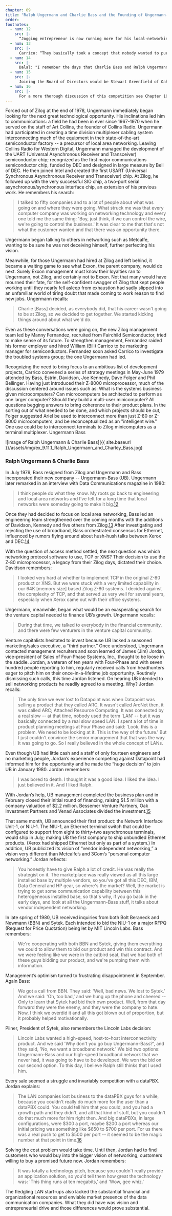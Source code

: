 ```yaml
---
chapter: 09
title: "Ralph Ungermann and Charlie Bass and the Founding of Ungermann-Bass"
order:
footnotes:
  - num: 12
    src: |-
      “Jogging entrepreneur is now running more for his local-networking firm,” *Data Communications*, Sept. 1980 
  - num: 13
    src: |-
      Carrico: “They basically took a concept that nobody wanted to pursue internally, and went and did something with it."
  - num: 14
    src: |-
      Dalal: "I remember the days that Charlie Bass and Ralph Ungermann left Zilog and hung around Xerox trying to figure out what they were going to do next."
  - num: 15
    src: |-
      Joining the Board of Directors would be Stewart Greenfield of Oak Investment Partners who was also a member of the Board of Micom. So would Neill Brownstein, who had invested in Telenet, the company Larry Roberts had headed.
  - num: 16
    src: |-
      For a more thorough discussion of this competition see Chapter 10.
---
```


Forced out of Zilog at the end of 1978, Ungermann immediately began looking for the next great technological opportunity. His inclinations led him to communications: a field he had been in ever since 1967-1970 when he served on the staff of Art Collins, the founder of Collins Radio. Ungermann had participated in creating a time division multiplexer cabling system interconnecting much of the equipment in their state-of-the-art semiconductor factory -- a precursor of local area networking. Leaving Collins Radio for Western Digital, Ungermann managed the development of the UART (Universal Asynchronous Receiver and Transceiver) semiconductor chip; recognized as the first major communications semiconductor chip, funded by DEC and designed in large measure by Bell of DEC. He then joined Intel and created the first USART (Universal Synchronous Asynchronous Receiver and Transceiver) chip. At Zilog, he followed up with the very successful SIO chip, a two-port serial asynchronous/synchronous interface chip, an extension of his previous work. He remembers his search:

>I talked to fifty companies and to a lot of people about what was going on and where they were going. What struck me was that every computer company was working on networking technology and every one told me the same thing: 'Boy, just think, if we can control the wire, we're going to control the business.' It was clear to me that that's not what the customer wanted and that there was an opportunity there.

Ungermann began talking to others in networking such as Metcalfe, wanting to be sure he was not deceiving himself, further perfecting his vision.

Meanwhile, for those Ungermann had hired at Zilog and left behind, it became a waiting game to see what Exxon, the parent company, would do next. Surely Exxon management must know their loyalties ran to Ungermann, not Zilog, and certainly not to Exxon. Not that many would have mourned their fate, for the self-confident swagger of Zilog that kept people working until they nearly fell asleep from exhaustion had sadly slipped into an unfamiliar world of tiring doubt that made coming to work reason to find new jobs. Ungermann recalls:

>Charlie [Bass] decided, as everybody did, that his career wasn't going to be at Zilog, so we decided to get together. We started kicking things around about what we'd do.

Even as these conversations were going on, the new Zilog management team led by Manny Fernandez, recruited from Fairchild Semiconductor, tried to make sense of its future. To strengthen management, Fernandez raided his former employer and hired William (Bill) Carrico to be marketing manager for semiconductors. Fernandez soon asked Carrico to investigate the troubled systems group; the one Ungermann had led.

Recognizing the need to bring focus to an ambitious list of development projects, Carrico convened a series of strategy meetings in May-June 1979 attended by Bass, Estrin, Davidson, Joe Kennedy, Dave Folger and Phil Bellinger. Having just introduced their Z-8000 microprocessor, much of the discussion centered around issues such as: What is the systems business given microcomputers? Can microcomputers be architected to perform as one larger computer? Should they build a multi-user minicomputer? All questions begging answers to bring coherence to their product plans. In the sorting out of what needed to be done, and which projects should be cut, Folger suggested Ariel be used to interconnect more than just Z-80 or Z-8000 microcomputers, and be reconceptualized as an "intelligent wire." One use could be to interconnect terminals to Zilog minicomputers as a terminal multiplexer.
Ungermann Bass

![image of Ralph Ungermann & Charlie Bass]({{ site.baseurl }}/assets/img/ex_9.11.1_Ralph_Ungermann_and_Charley_Bass.jpg)

### Ralph Ungermann & Charlie Bass

In July 1979, Bass resigned from Zilog and Ungermann and Bass incorporated their new company -- Ungermann-Bass (UB). Ungermann later remarked in an interview with Data Communications magazine in 1980:

>I think people do what they know. My roots go back to engineering and local area networks and I’ve felt for a long time that local networks were someday going to make it big.<a name="fnloc12" href="#fn12">12</a>

Once they had decided to focus on local area networking, Bass led an engineering team strengthened over the coming months with the additions of Davidson, Kennedy and five others from Zilog.<a name="fnloc13" href="#fn13">13</a> After investigating and rejecting the use of broadband, Bass orchestrated consensus for Ethernet, influenced by rumors flying around about hush-hush talks between Xerox and DEC.<a name="fnloc14" href="#fn14">14</a>

With the question of access method settled, the next question was which networking protocol software to use, TCP or XNS? Their decision to use the Z-80 microprocessor, a legacy from their Zilog days, dictated their choice. Davidson remembers:

>I looked very hard at whether to implement TCP in the original Z-80 product or XNS. But we were stuck with a very limited capability in our 64K [memory size] based Zilog Z-80 systems. I decided against the complexity of TCP, and that served us very well for several years, especially when Xerox came out with their office systems.

Ungermann, meanwhile, began what would be an exasperating search for the venture capital needed to finance UB’s growth. Ungermann recalls:

>During that time, we talked to everybody in the financial community, and there were few venturers in the venture capital community.

Venture capitalists hesitated to invest because UB lacked a seasoned marketing/sales executive, a “third partner.” Once understood, Ungermann contacted management recruiters and soon learned of James (Jim) Jordan, vice-president of Sales of Four-Phase Systems, Inc., thought to be loose in the saddle. Jordan, a veteran of ten years with Four-Phase and with seven hundred people reporting to him, regularly received calls from headhunters eager to pitch him on their once-in-a-lifetime job opportunity. Routinely dismissing such calls, this time Jordan listened. On hearing UB intended to sell networking products he readily agreed to a meeting. Why? Jordan recalls:

>The only time we ever lost to Datapoint was when Datapoint was selling a product that they called ARC. It wasn't called ArcNet then, it was called ARC; Attached Resource Computing. It was connected by a real slow -- at that time, nobody used the term 'LAN' -- but it was basically connected by a real slow speed LAN. I spent a lot of time in product planning meetings at Four Phase and said: 'Look, this is a problem. We need to be looking at it. This is the way of the future.' But I just couldn't convince the senior management that that was the way it was going to go. So I really believed in the whole concept of LANs.

Even though UB had little cash and a staff of only fourteen engineers and no marketing people, Jordan’s experience competing against Datapoint had informed him for the opportunity and he made the “huge decision” to join UB in January 1980. Jordan remembers:

>I was bored to death. I thought it was a good idea. I liked the idea. I just believed in it. And I liked Ralph.

With Jordan’s help, UB management completed the business plan and in February closed their initial round of financing, raising $1.5 million with a company valuation of $2.2 million. Bessemer Venture Partners, Oak Investment Partners and Venad Associates divided the investment.<a name="fnloc15" href="#fn15">15</a>

That same month, UB announced their first product: the Network Interface Unit-1, or NIU-1. The NIU-1, an Ethernet terminal switch that could be configured to support from eight to thirty-two asynchronous terminals, would ship in July; making UB the first company to ship unbundled Ethernet products. (Xerox had shipped Ethernet but only as part of a system.) In addition, UB publicized its vision of “vendor independent networking,” a vision very different than Metcalfe’s and 3Com’s “personal computer networking.” Jordan reflects:

>You honestly have to give Ralph a lot of credit. He was really the strategist on it. The marketplace was really viewed as all this large installed base by multiple vendors, so you've got all this DEC, IBM, Data General and HP gear, so where's the market?  Well, the market is trying to get some communication capability between this heterogeneous installed base, so that's why, if you go back in the early days, and look at all the Ungermann-Bass stuff, it talks about vendor independent networking.

In late spring of 1980, UB received inquiries from both Bolt Beraneck and Newmann (BBN) and Sytek. Each intended to bid the NIU-1 on a major RFPQ (Request for Price Quotation) being let by MIT Lincoln Labs. Bass remembers:

>We're cooperating with both BBN and Sytek, giving them everything we could to allow them to bid our product and win this contract. And we were feeling like we were in the catbird seat, that we had both of these guys bidding our product, and we're pumping them with information.

Management’s optimism turned to frustrating disappointment in September. Again Bass:

>We got a call from BBN. They said: 'Well, bad news. We lost to Sytek.' And we said:  'Oh, too bad,' and we hung up the phone and cheered -- Only to learn that Sytek had bid their own product. Well, from that day forward they were the enemy, and they were the company to hate. Now, I think we overdid it and all this got blown out of proportion, but it probably helped motivationally.

Pliner, President of Sytek, also remembers the Lincoln Labs decision:

>Lincoln Labs wanted a high-speed, host-to-host interconnectivity product.  And we said 'Why don't you go buy Ungermann-Bass?', and they said, 'No, we want a broadband network.' We bid two options: Ungermann-Bass and our high-speed broadband network that we never had, it was going to have to be developed.  We won the bid on our second option. To this day, I believe Ralph still thinks that I used him.

Every sale seemed a struggle and invariably competition with a dataPBX. Jordan explains:

>The LAN companies lost business to the dataPBX guys for a while, because you couldn't really do much more for the user than a dataPBX could. You could tell him that you could, and you had a growth path and they didn't, and all that kind of stuff, but you couldn't do that much more for him right then. And big dataPBXs, in large configurations, were $300 a port, maybe $200 a port whereas our initial pricing was something like $650 to $700 per port. For us there was a real push to get to $500 per port -- it seemed to be the magic number at that point in time.<a name="fnloc16" href="#fn16">16</a>

Solving the cost problem would take time. Until then, Jordan had to find customers who would buy into the bigger vision of networking; customers willing to buy a promised future now. Jordan remembers:

>It was totally a technology pitch, because you couldn't really provide an application solution, so you'd tell them how great the technology was: 'This thing runs at ten megabits,' and 'Wow, gee whiz.'

The fledgling LAN start-ups also lacked the substantial financial and organizational resources and enviable market presence of the data communication companies. What they did have was vision and entrepreneurial drive and those differences would prove substantial.
